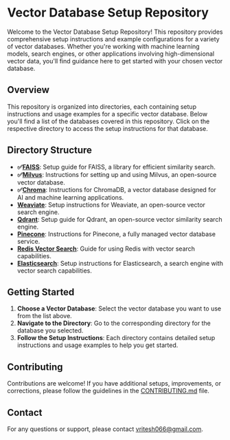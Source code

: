 # Vector Database Setup Repository

Welcome to the Vector Database Setup Repository! This repository provides comprehensive setup instructions and example configurations for a variety of vector databases. Whether you're working with machine learning models, search engines, or other applications involving high-dimensional vector data, you'll find guidance here to get started with your chosen vector database.

## Overview

This repository is organized into directories, each containing setup instructions and usage examples for a specific vector database. Below you'll find a list of the databases covered in this repository. Click on the respective directory to access the setup instructions for that database.

## Directory Structure

- **✅[FAISS](Faiss_db/)**: Setup guide for FAISS, a library for efficient similarity search.
- **✅[Milvus](Milvus/)**: Instructions for setting up and using Milvus, an open-source vector database.
- **✅[Chroma](Chromadb/)**: Instructions for ChromaDB, a vector database designed for AI and machine learning applications.
- **[Weaviate](weaviate/)**: Setup instructions for Weaviate, an open-source vector search engine.
- **[Qdrant](Qdrant/)**: Setup guide for Qdrant, an open-source vector similarity search engine.
- **[Pinecone](Pinecone/)**: Instructions for Pinecone, a fully managed vector database service.
- **[Redis Vector Search](Redis/)**: Guide for using Redis with vector search capabilities.
- **[Elasticsearch](Elastic_Search/)**: Setup instructions for Elasticsearch, a search engine with vector search capabilities.


## Getting Started

1. **Choose a Vector Database**: Select the vector database you want to use from the list above.
2. **Navigate to the Directory**: Go to the corresponding directory for the database you selected.
3. **Follow the Setup Instructions**: Each directory contains detailed setup instructions and usage examples to help you get started.

## Contributing

Contributions are welcome! If you have additional setups, improvements, or corrections, please follow the guidelines in the [CONTRIBUTING.md](CONTRIBUTING.md) file.

## Contact

For any questions or support, please contact [vritesh066@gmail.com](mailto:vritesh066@gmail.com).
